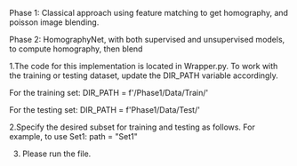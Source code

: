 Phase 1: Classical approach using feature matching to get homography, and poisson image blending.

Phase 2: HomographyNet, with both supervised and unsupervised models, to compute homography, then blend

1.The code for this implementation is located in Wrapper.py. To work with the training or testing dataset, update the DIR_PATH variable accordingly.

For the training set:
DIR_PATH = f'/Phase1/Data/Train/'

For the testing set:
DIR_PATH = f'Phase1/Data/Test/'

2.Specify the desired subset for training and testing as follows. For example, to use Set1:
path = "Set1"

3. Please run the file.
